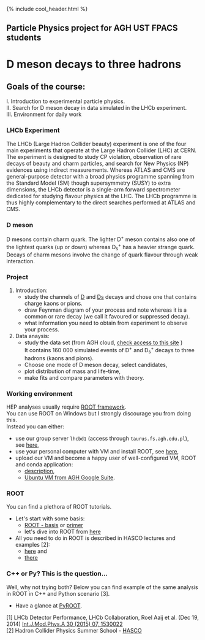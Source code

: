 {% include cool_header.html %}
## Particle Physics project for AGH UST FPACS students
# D meson decays to three hadrons
## Goals of the course:
   I. Introduction to experimental particle physics. <br>
   II. Search for D meson decay in data simulated in the LHCb experiment. <br>
   III. Environment for daily work

### LHCb Experiment 
The LHCb (Large Hadron Collider beauty) experiment is one of the four main experiments that operate at the Large Hadron Collider (LHC) at CERN. The experiment is designed to study CP violation, observation of rare decays of beauty and charm particles, and search for New Physics (NP) evidences using indirect measurements. Whereas ATLAS and CMS are general-purpose detector with a broad physics programme spanning from the Standard Model (SM) though supersymmetry (SUSY) to extra dimensions, the LHCb detector is a single-arm forward spectrometer dedicated for studying flavour physics at the LHC. The LHCb programme is thus highly complementary to the direct searches performed at ATLAS and CMS. 

### D meson
D mesons contain charm quark. The lighter D<sup>+</sup> meson contains also one of the lightest quarks (up or down) whereas D<sub>s</sub><sup>+</sup> has a heavier strange quark. Decays of charm mesons involve the change of quark flavour through weak interaction. 

### Project
1. Introduction:
   - study the channels of [D](https://pdglive.lbl.gov/Particle.action?init=0&node=S031&home=MXXX035#decayclump_F) and [Ds](https://pdglive.lbl.gov/Particle.action?init=0&node=S034&home=MXXX040#decayclump_A) decays and chose one that contains charge kaons or pions. 
   - draw Feynman diagram of your process and note whereas it is a common or rare decay (we call it favoured or suppressed decay).
   - what information you need to obtain from experiment to observe your process.
2. Data anaysis:
   - study the data set (from AGH cloud, [check access to this site](https://dysk.agh.edu.pl/s/cQ6wLsdCxRjFpa4) ) <br> 
   It contains 160 000 simulated events of D<sup>+</sup> and D<sub>s</sub><sup>+</sup> decays to three hadrons (kaons and pions). 
   - Choose one mode of D meson decay, select candidates,
   - plot distribution of mass and life-time,
   - make fits and compare parameters with theory.
   
### Working environment 
HEP analyses usually require [ROOT framework](https://root.cern/). <br>
You can use ROOT on Windows but I strongly discourage you from doing this. <br>
Instead you can either:
- use our group server `lhcbd1` (access through `taurus.fs.agh.edu.pl`), see [here](lhcbd1.md),
- use your personal computer with VM and install ROOT, see [here](https://root.cern/install/),
- upload our VM and become a happy user of well-configured VM, ROOT and conda application:<br>
   - [description](https://indico.fis.agh.edu.pl/event/1/contributions/88/attachments/62/102/Hands-on-WorkEnv.pdf),<br>
   - [Ubuntu VM from AGH Google Suite](https://drive.google.com/file/d/1fCczgh12l2z8Af-JJszyJlv-Tt14365z/view).

### ROOT 
 You can find a plethora of ROOT tutorials. 
 - Let's start with some basis:
   - [ROOT - basis](https://root.cern.ch/root/htmldoc/guides/primer/ROOTPrimer.html) or [primer](https://root.cern/primer/)
   - let's dive into ROOT from [here](https://root.cern.ch/root/htmldoc/guides/primer/ROOTPrimerLetter.pdf)
 - All you need to do in ROOT is described in HASCO lectures and examples [2]:
   - [here](https://indico.cern.ch/event/704163/contributions/2936719/) and 
   - [there](https://indico.cern.ch/event/788195/contributions/3364842/) 
 
### C++ or Py? This is the question...
Well, why not trying both? Below you can find example of the same analysis in ROOT in C++ and Python scenario [3]. 
- Have a glance at [PyROOT](https://root.cern/manual/python/).

 




[1] LHCb Detector Performance, LHCb Collaboration, Roel Aaij et al. (Dec 19, 2014) [Int.J.Mod.Phys.A 30 (2015) 07, 1530022](https://arxiv.org/abs/1412.6352) <br>
[2] Hadron Collider Physics Summer School - [HASCO](http://hasco.uni-goettingen.de/)

